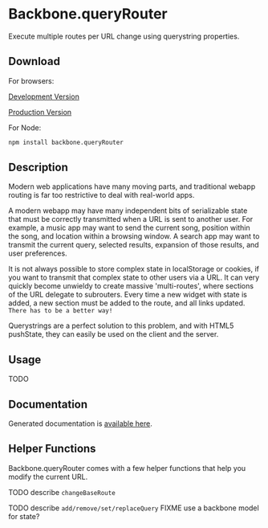 Backbone.queryRouter
====================

Execute multiple routes per URL change using querystring properties.

Download
--------

For browsers:

[Development Version](raw/master/dist/backbone.queryRouter.browser.js) 

[Production Version](raw/master/dist/backbone.queryRouter.browser.min.js)

For Node:

```bash
npm install backbone.queryRouter
```

Description
-----------

Modern web applications have many moving parts, and traditional webapp routing is far too restrictive
to deal with real-world apps.

A modern webapp may have many independent bits of serializable state that must be correctly transmitted
when a URL is sent to another user. For example, a music app may want to send the current song, position within
the song, and location within a browsing window. A search app may want to transmit the current query,
selected results, expansion of those results, and user preferences.

It is not always possible to store complex state in localStorage or cookies, if you want to transmit that
complex state to other users via a URL. It can very quickly become unwieldy to create massive 'multi-routes',
where sections of the URL delegate to subrouters. Every time a new widget with state is added, a new 
section must be added to the route, and all links updated. `There has to be a better way!`

Querystrings are a perfect solution to this problem, and with HTML5 pushState, they can easily be used
on the client and the server.

Usage
-----

TODO

Documentation
-------------

Generated documentation is [available here](raw/master/doc/src/backbone.queryRouter.js.html).

Helper Functions
----------------

Backbone.queryRouter comes with a few helper functions that help you modify the current URL.

TODO describe `changeBaseRoute`

TODO describe `add/remove/set/replaceQuery`
FIXME use a backbone model for state?
